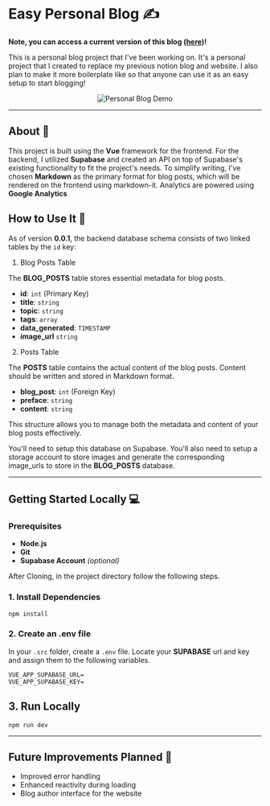 # Easy Personal Blog ✍️

**Note, you can access a current version of this blog ([here](https://adrian-blog-v1.vercel.app/))!**

This is a personal blog project that I've been working on. It's a personal project that I created to replace my previous notion blog and website. I also plan to make it more boilerplate like so that anyone can use it as an easy setup to start blogging!

<div style="text-align: center;">
    <img src="https://github.com/adriantzkok/personal-blog/blob/main/personal-blog.gif" alt="Personal Blog Demo">
</div>

---

## About 📝

This project is built using the **Vue** framework for the frontend. For the backend, I utilized **Supabase** and created an API on top of Supabase's existing functionality to fit the project's needs. To simplify writing, I've chosen **Markdown** as the primary format for blog posts, which will be rendered on the frontend using markdown-it. Analytics are powered using **Google Analytics**

## How to Use It 🚀

As of version **0.0.1**, the backend database schema consists of two linked tables by the `id` key:

1. Blog Posts Table

The **BLOG_POSTS** table stores essential metadata for blog posts.

- **id**: `int` (Primary Key)
- **title**: `string`
- **topic**: `string`
- **tags**: `array`
- **data_generated**: `TIMESTAMP`
- **image_url** `string`

2. Posts Table

The **POSTS** table contains the actual content of the blog posts. Content should be written and stored in Markdown format.


- **blog_post**: `int` (Foreign Key)
- **preface**: `string`
- **content**: `string`

This structure allows you to manage both the metadata and content of your blog posts effectively.

You'll need to setup this database on Supabase. You'll also need to setup a storage account to store images and generate the corresponding image_urls to store in the **BLOG_POSTS** database.

---


## Getting Started Locally 💻

### Prerequisites
- **Node.js**
- **Git**
- **Supabase Account** *(optional)*

After Cloning, in the project directory follow the following steps.

### 1. Install Dependencies
```npm install```

### 2. Create an .env file

In your `.src` folder, create a `.env` file. Locate your **SUPABASE** url and key and assign them to the following variables.
```
VUE_APP_SUPABASE_URL=
VUE_APP_SUPABASE_KEY=
```

## 3. Run Locally
```npm run dev```

---

## Future Improvements Planned 🔧
- Improved error handling
- Enhanced reactivity during loading
- Blog author interface for the website
